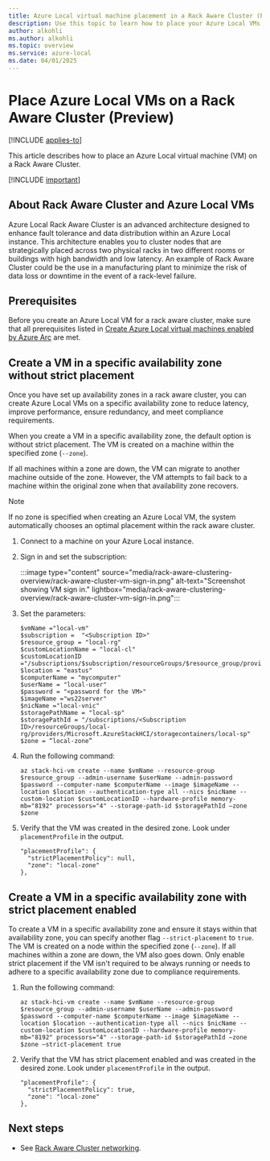 ```yaml
---
title: Azure Local virtual machine placement in a Rack Aware Cluster (Preview)
description: Use this topic to learn how to place your Azure Local VMs on a Rack Aware Cluster (Preview).
author: alkohli
ms.author: alkohli
ms.topic: overview
ms.service: azure-local
ms.date: 04/01/2025
---
```


# Place Azure Local VMs on a Rack Aware Cluster (Preview)

[!INCLUDE [applies-to](../includes/hci-applies-to-23h2.md)]

This article describes how to place an Azure Local virtual machine (VM) on a Rack Aware Cluster.

[!INCLUDE [important](../includes/hci-preview.md)]

## About Rack Aware Cluster and Azure Local VMs

Azure Local Rack Aware Cluster is an advanced architecture designed to enhance fault tolerance and data distribution within an Azure Local instance. This architecture enables you to cluster nodes that are strategically placed across two physical racks in two different rooms or buildings with high bandwidth and low latency. An example of Rack Aware Cluster could be the use in a manufacturing plant to minimize the risk of data loss or downtime in the event of a rack-level failure.  

## Prerequisites

Before you create an Azure Local VM for a rack aware cluster, make sure that all prerequisites listed in [Create Azure Local virtual machines enabled by Azure Arc](../manage/create-arc-virtual-machines.md) are met.

## Create a VM in a specific availability zone without strict placement

Once you have set up availability zones in a rack aware cluster, you can create Azure Local VMs on a specific availability zone to reduce latency, improve performance, ensure redundancy, and meet compliance requirements.

When you create a VM in a specific availability zone, the default option is without strict placement. The VM is created on a machine within the specified zone (`--zone`).

If all machines within a zone are down, the VM can migrate to another machine outside of the zone. However, the VM attempts to fail back to a machine within the original zone when that availability zone recovers.

> [!NOTE]
> If no zone is specified when creating an Azure Local VM, the system automatically chooses an optimal placement within the rack aware cluster.

1. Connect to a machine on your Azure Local instance.
1. Sign in and set the subscription:

    :::image type="content" source="media/rack-aware-clustering-overview/rack-aware-cluster-vm-sign-in.png" alt-text="Screenshot showing VM sign in." lightbox="media/rack-aware-clustering-overview/rack-aware-cluster-vm-sign-in.png":::

1. Set the parameters:

    ```azurecli
    $vmName ="local-vm" 
    $subscription =  "<Subscription ID>" 
    $resource_group = "local-rg" 
    $customLocationName = "local-cl" 
    $customLocationID ="/subscriptions/$subscription/resourceGroups/$resource_group/providers/Microsoft.ExtendedLocation/customLocations/$customLocationName" 
    $location = "eastus" 
    $computerName = "mycomputer" 
    $userName = "local-user" 
    $password = "<password for the VM>" 
    $imageName ="ws22server" 
    $nicName ="local-vnic"  
    $storagePathName = "local-sp"  
    $storagePathId = "/subscriptions/<Subscription ID>/resourceGroups/local-rg/providers/Microsoft.AzureStackHCI/storagecontainers/local-sp" 
    $zone = “local-zone”
    ```

1. Run the following command:

    ```azurecli
    az stack-hci-vm create --name $vmName --resource-group $resource_group --admin-username $userName --admin-password $password --computer-name $computerName --image $imageName --location $location --authentication-type all --nics $nicName --custom-location $customLocationID --hardware-profile memory-mb="8192" processors="4" --storage-path-id $storagePathId –zone $zone 
    ```
 
1. Verify that the VM was created in the desired zone. Look under `placementProfile` in the output.

    ```azurecli
    "placementProfile": { 
      "strictPlacementPolicy": null, 
      "zone": "local-zone" 
    }, 
    ```

## Create a VM in a specific availability zone with strict placement enabled

To create a VM in a specific availability zone and ensure it stays within that availability zone, you can specify another flag `--strict-placement` to `true`. The VM is created on a node within the specified zone (`--zone`). If all machines within a zone are down, the VM also goes down. Only enable strict placement if the VM isn't required to be always running or needs to adhere to a specific availability zone due to compliance requirements.  

1. Run the following command:

    ```azurecli
    az stack-hci-vm create --name $vmName --resource-group $resource_group --admin-username $userName --admin-password $password --computer-name $computerName --image $imageName --location $location --authentication-type all --nics $nicName --custom-location $customLocationID --hardware-profile memory-mb="8192" processors="4" --storage-path-id $storagePathId –zone $zone –strict-placement true
    ```

1. Verify that the VM has strict placement enabled and was created in the desired zone. Look under `placementProfile` in the output.

    ```azurecli
    "placementProfile": { 
      "strictPlacementPolicy": true, 
      "zone": "local-zone" 
    },
    ```

## Next steps

- See [Rack Aware Cluster networking](./rack-aware-clustering-network-design-switch-configuration.md).